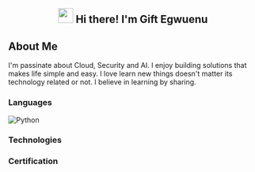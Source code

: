 <h2 align="center"><img src = "https://raw.githubusercontent.com/MartinHeinz/MartinHeinz/master/wave.gif" width = 30px> Hi there! I'm Gift Egwuenu</h2>

## About Me
I'm passinate about Cloud, Security and AI. I enjoy building solutions that makes life simple and easy.
I love learn new things doesn't matter its technology related or not. I believe in learning by sharing.

### Languages
![Python](https://img.shields.io/badge/-Python-000?&logo=Python)

### Technologies

### Certification
<div data-iframe-width="150" data-iframe-height="270" data-share-badge-id="b39122d4-8ac0-4be6-bb42-aee98fefc4a9" data-share-badge-host="https://www.credly.com"></div><script type="text/javascript" async src="//cdn.credly.com/assets/utilities/embed.js"></script>
